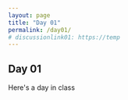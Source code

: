 ```yaml
---
layout: page
title: "Day 01"
permalink: /day01/
# discussionlink01: https://temp
---
```


## Day 01

Here's a day in class
